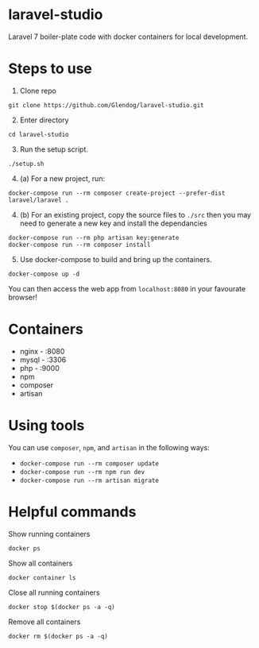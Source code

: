 # laravel-studio
Laravel 7 boiler-plate code with docker containers for local development.

# Steps to use

1) Clone repo
```
git clone https://github.com/Glendog/laravel-studio.git
```
2) Enter directory
```
cd laravel-studio
```
3) Run the setup script.
```
./setup.sh
```
4) (a) For a new project, run:
```
docker-compose run --rm composer create-project --prefer-dist laravel/laravel .
```
4) (b) For an existing project, copy the source files to `./src` then you may need to generate a new key and install the dependancies
```
docker-compose run --rm php artisan key:generate
docker-compose run --rm composer install
```
5) Use docker-compose to build and bring up the containers.
```
docker-compose up -d
```

You can then access the web app from `localhost:8080` in your favourate browser!

# Containers

- nginx - :8080
- mysql - :3306
- php - :9000
- npm
- composer
- artisan

# Using tools

You can use `composer`, `npm`, and `artisan` in the following ways:

- `docker-compose run --rm composer update`
- `docker-compose run --rm npm run dev`
- `docker-compose run --rm artisan migrate`

# Helpful commands

Show running containers

`docker ps`

Show all containers

`docker container ls`

Close all running containers

`docker stop $(docker ps -a -q)`

Remove all containers

`docker rm $(docker ps -a -q)`
